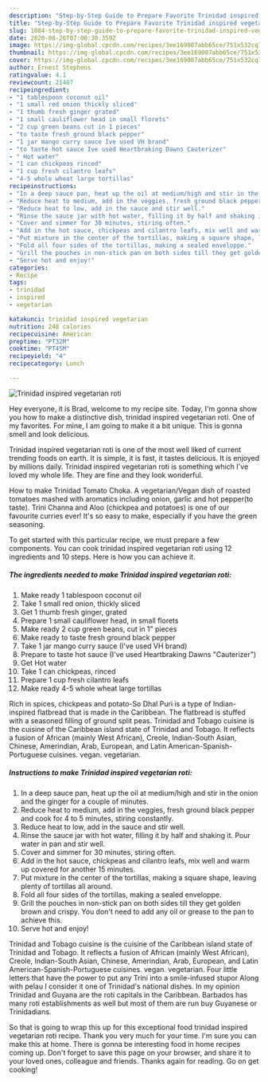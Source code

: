 ```yaml
---
description: "Step-by-Step Guide to Prepare Favorite Trinidad inspired vegetarian roti"
title: "Step-by-Step Guide to Prepare Favorite Trinidad inspired vegetarian roti"
slug: 1084-step-by-step-guide-to-prepare-favorite-trinidad-inspired-vegetarian-roti
date: 2020-08-26T07:00:30.359Z
image: https://img-global.cpcdn.com/recipes/3ee169007abb65ce/751x532cq70/trinidad-inspired-vegetarian-roti-recipe-main-photo.jpg
thumbnail: https://img-global.cpcdn.com/recipes/3ee169007abb65ce/751x532cq70/trinidad-inspired-vegetarian-roti-recipe-main-photo.jpg
cover: https://img-global.cpcdn.com/recipes/3ee169007abb65ce/751x532cq70/trinidad-inspired-vegetarian-roti-recipe-main-photo.jpg
author: Ernest Stephens
ratingvalue: 4.1
reviewcount: 21407
recipeingredient:
- "1 tablespoon coconut oil"
- "1 small red onion thickly sliced"
- "1 thumb fresh ginger grated"
- "1 small cauliflower head in small florets"
- "2 cup green beans cut in 1 pieces"
- "to taste fresh ground black pepper"
- "1 jar mango curry sauce Ive used VH brand"
- "to taste hot sauce Ive used Heartbraking Dawns Cauterizer"
- " Hot water"
- "1 can chickpeas rinced"
- "1 cup fresh cilantro leafs"
- "4-5 whole wheat large tortillas"
recipeinstructions:
- "In a deep sauce pan, heat up the oil at medium/high and stir in the onion and the ginger for a couple of minutes."
- "Reduce heat to medium, add in the veggies, fresh ground black pepper and cook for 4 to 5 minutes, stiring constantly."
- "Reduce heat to low, add in the sauce and stir well."
- "Rinse the sauce jar with hot water, filling it by half and shaking it. Pour water in pan and stir well."
- "Cover and simmer for 30 minutes, stiring often."
- "Add in the hot sauce, chickpeas and cilantro leafs, mix well and warm up covered for another 15 minutes."
- "Put mixture in the center of the tortillas, making a square shape, leaving plenty of tortillas all around."
- "Fold all four sides of the tortillas, making a sealed enveloppe."
- "Grill the pouches in non-stick pan on both sides till they get golden brown and crispy. You don&#39;t need to add any oil or grease to the pan to achieve this."
- "Serve hot and enjoy!"
categories:
- Recipe
tags:
- trinidad
- inspired
- vegetarian

katakunci: trinidad inspired vegetarian 
nutrition: 248 calories
recipecuisine: American
preptime: "PT32M"
cooktime: "PT45M"
recipeyield: "4"
recipecategory: Lunch

---
```



![Trinidad inspired vegetarian roti](https://img-global.cpcdn.com/recipes/3ee169007abb65ce/751x532cq70/trinidad-inspired-vegetarian-roti-recipe-main-photo.jpg)

Hey everyone, it is Brad, welcome to my recipe site. Today, I'm gonna show you how to make a distinctive dish, trinidad inspired vegetarian roti. One of my favorites. For mine, I am going to make it a bit unique. This is gonna smell and look delicious.

Trinidad inspired vegetarian roti is one of the most well liked of current trending foods on earth. It is simple, it is fast, it tastes delicious. It is enjoyed by millions daily. Trinidad inspired vegetarian roti is something which I've loved my whole life. They are fine and they look wonderful.

How to make Trinidad Tomato Choka. A vegetarian/Vegan dish of roasted tomatoes mashed with aromatics including onion, garlic and hot pepper(to taste). Trini Channa and Aloo (chickpea and potatoes) is one of our favourite curries ever! It&#39;s so easy to make, especially if you have the green seasoning.


To get started with this particular recipe, we must prepare a few components. You can cook trinidad inspired vegetarian roti using 12 ingredients and 10 steps. Here is how you can achieve it.

<!--inarticleads1-->

##### The ingredients needed to make Trinidad inspired vegetarian roti:

1. Make ready 1 tablespoon coconut oil
1. Take 1 small red onion, thickly sliced
1. Get 1 thumb fresh ginger, grated
1. Prepare 1 small cauliflower head, in small florets
1. Make ready 2 cup green beans, cut in 1&#34; pieces
1. Make ready to taste fresh ground black pepper
1. Take 1 jar mango curry sauce (I&#39;ve used VH brand)
1. Prepare to taste hot sauce (I&#39;ve used Heartbraking Dawns &#34;Cauterizer&#34;)
1. Get  Hot water
1. Take 1 can chickpeas, rinced
1. Prepare 1 cup fresh cilantro leafs
1. Make ready 4-5 whole wheat large tortillas


Rich in spices, chickpeas and potato-So Dhal Puri is a type of Indian-inspired flatbread that is made in the Caribbean. The flatbread is stuffed with a seasoned filling of ground split peas. Trinidad and Tobago cuisine is the cuisine of the Caribbean island state of Trinidad and Tobago. It reflects a fusion of African (mainly West African), Creole, Indian-South Asian, Chinese, Amerindian, Arab, European, and Latin American-Spanish-Portuguese cuisines. vegan. vegetarian. 

<!--inarticleads2-->

##### Instructions to make Trinidad inspired vegetarian roti:

1. In a deep sauce pan, heat up the oil at medium/high and stir in the onion and the ginger for a couple of minutes.
1. Reduce heat to medium, add in the veggies, fresh ground black pepper and cook for 4 to 5 minutes, stiring constantly.
1. Reduce heat to low, add in the sauce and stir well.
1. Rinse the sauce jar with hot water, filling it by half and shaking it. Pour water in pan and stir well.
1. Cover and simmer for 30 minutes, stiring often.
1. Add in the hot sauce, chickpeas and cilantro leafs, mix well and warm up covered for another 15 minutes.
1. Put mixture in the center of the tortillas, making a square shape, leaving plenty of tortillas all around.
1. Fold all four sides of the tortillas, making a sealed enveloppe.
1. Grill the pouches in non-stick pan on both sides till they get golden brown and crispy. You don&#39;t need to add any oil or grease to the pan to achieve this.
1. Serve hot and enjoy!


Trinidad and Tobago cuisine is the cuisine of the Caribbean island state of Trinidad and Tobago. It reflects a fusion of African (mainly West African), Creole, Indian-South Asian, Chinese, Amerindian, Arab, European, and Latin American-Spanish-Portuguese cuisines. vegan. vegetarian. Four little letters that have the power to put any Trini into a smile-infused stupor Along with pelau I consider it one of Trinidad&#39;s national dishes. In my opinion Trinidad and Guyana are the roti capitals in the Caribbean. Barbados has many roti establishments as well but most of them are run buy Guyanese or Trinidadians. 

So that is going to wrap this up for this exceptional food trinidad inspired vegetarian roti recipe. Thank you very much for your time. I'm sure you can make this at home. There is gonna be interesting food in home recipes coming up. Don't forget to save this page on your browser, and share it to your loved ones, colleague and friends. Thanks again for reading. Go on get cooking!
